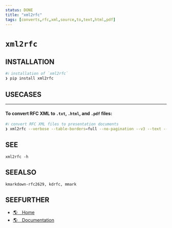 ```yaml
---
status: DONE
title: "xml2rfc"
tags: [converts,rfc,xml,source,to,text,html,pdf]
---
```


# `xml2rfc`

## INSTALLATION


```bash
#ℹ︎ installation of `xml2rfc`
❯ pip install xml2rfc
```


## USECASES

----
#### To convert RFC XML to `.txt`, `.html`, and `.pdf` files:


```bash
#ℹ︎ convert RFC XML files to presentation documents
❯ xml2rfc --verbose --table-borders=full --no-pagination --v3 --text --html FILE.rfc3.xml
```



## SEE

    xml2rfc -h

## SEEALSO

    kmarkdown-rfc2629, kdrfc, mmark

## SEEFURTHER

- [🌎 Home](https://pypi.org/project/xml2rfc/)
- [🌎 Documentation](https://xml2rfc.tools.ietf.org/xml2rfc-doc.html#name-annotation-2)
